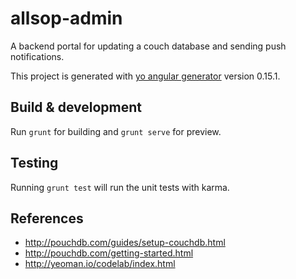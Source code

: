 # allsop-admin

A backend portal for updating a couch database and sending push notifications.


This project is generated with [yo angular generator](https://github.com/yeoman/generator-angular)
version 0.15.1.

## Build & development

Run `grunt` for building and `grunt serve` for preview.

## Testing

Running `grunt test` will run the unit tests with karma.

## References
- http://pouchdb.com/guides/setup-couchdb.html
- http://pouchdb.com/getting-started.html
- http://yeoman.io/codelab/index.html
